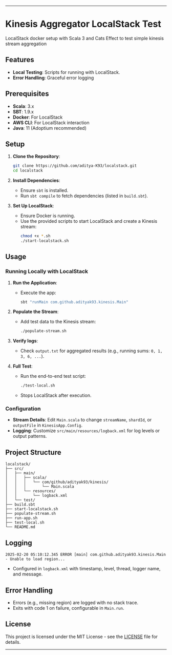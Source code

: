 
---

# Kinesis Aggregator LocalStack Test

LocalStack docker setup with Scala 3 and Cats Effect to test simple kinesis stream aggregation

## Features

- **Local Testing**: Scripts for running with LocalStack.
- **Error Handling**: Graceful error logging

## Prerequisites

- **Scala**: 3.x
- **SBT**: 1.9.x
- **Docker**: For LocalStack
- **AWS CLI**: For LocalStack interaction
- **Java**: 11 (Adoptium recommended)

## Setup

1. **Clone the Repository**:
   ```bash
   git clone https://github.com/aditya-K93/localstack.git
   cd localstack
   ```

2. **Install Dependencies**:
   - Ensure `sbt` is installed.
   - Run `sbt compile` to fetch dependencies (listed in `build.sbt`).

3. **Set Up LocalStack**:
   - Ensure Docker is running.
   - Use the provided scripts to start LocalStack and create a Kinesis stream:
     ```bash
     chmod +x *.sh
     ./start-localstack.sh
     ```

## Usage

### Running Locally with LocalStack


1. **Run the Application**:
   - Execute the app:
     ```bash
     sbt "runMain com.github.adityak93.kinesis.Main"
     ```

2. **Populate the Stream**:
   - Add test data to the Kinesis stream:
     ```bash
     ./populate-stream.sh
     ```
3. **Verify logs**:
    - Check `output.txt` for aggregated results (e.g., running sums: `0, 1, 3, 6, ...`).

3. **Full Test**:

   - Run the end-to-end test script:
     ```bash
     ./test-local.sh
     ```
   - Stops LocalStack after execution.

### Configuration
- **Stream Details**: Edit `Main.scala` to change `streamName`, `shardId`, or `outputFile` in `KinesisApp.Config`.
- **Logging**: Customize `src/main/resources/logback.xml` for log levels or output patterns.

## Project Structure

```
localstack/
├── src/
│   ├── main/
│   │   ├── scala/
│   │   │   └── com/github/adityak93/kinesis/
│   │   │       └── Main.scala
│   │   └── resources/
│   │       └── logback.xml
│   └── test/
├── build.sbt
├── start-localstack.sh
├── populate-stream.sh
├── run-app.sh
├── test-local.sh
└── README.md
```

## Logging

```
2025-02-20 05:10:12.345 ERROR [main] com.github.adityak93.kinesis.Main - Unable to load region...
```
- Configured in `logback.xml` with timestamp, level, thread, logger name, and message.

## Error Handling

- Errors (e.g., missing region) are logged with no stack trace.
- Exits with code 1 on failure, configurable in `Main.run`.

## License

This project is licensed under the MIT License - see the [LICENSE](LICENSE) file for details.

---
